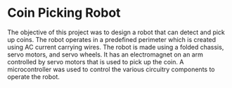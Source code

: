 # Coin Picking Robot
The objective of this project was to design a robot that can detect and pick up coins. The
robot operates in a predefined perimeter which is created using AC current carrying wires. The
robot is made using a folded chassis, servo motors, and servo wheels. It has an electromagnet on
an arm controlled by servo motors that is used to pick up the coin. A microcontroller was used to
control the various circuitry components to operate the robot.

